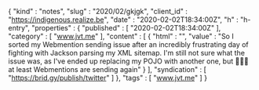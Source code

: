 {
  "kind" : "notes",
  "slug" : "2020/02/gkjgk",
  "client_id" : "https://indigenous.realize.be",
  "date" : "2020-02-02T18:34:00Z",
  "h" : "h-entry",
  "properties" : {
    "published" : [ "2020-02-02T18:34:00Z" ],
    "category" : [ "www.jvt.me" ],
    "content" : [ {
      "html" : "",
      "value" : "So I sorted my Webmention sending issue after an incredibly frustrating day of fighting with Jackson parsing my XML sitemap. I'm still not sure what the issue was, as I've ended up replacing my POJO with another one, but 🤷🏽‍♂️ at least Webmentions are sending again"
    } ],
    "syndication" : [ "https://brid.gy/publish/twitter" ]
  },
  "tags" : [ "www.jvt.me" ]
}
